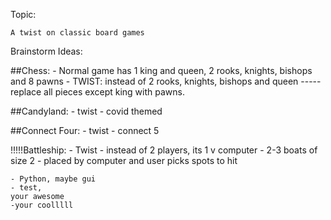 Topic:

    A twist on classic board games

Brainstorm Ideas:

##Chess:
    - Normal game has 1 king and queen, 2 rooks, knights, bishops and 8 pawns
    - TWIST: instead of 2 rooks, knights, bishops and queen ----- replace all pieces except king with pawns. 

##Candyland: 
    - twist - covid themed 

##Connect Four:
    - twist - connect 5 

!!!!!Battleship:
    - Twist - instead of 2 players, its 1 v computer
    - 2-3 boats of size 2 - placed by computer and user picks spots to hit 

    - Python, maybe gui
    - test, 
    your awesome
    -your coolllll